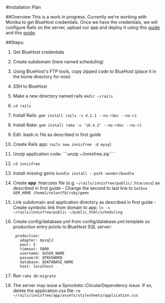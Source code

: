 #Installation Plan

##Overview
This is a work in progress. Currently we're working with Monika to get BlueHost credentials. Once we have the credentials, we will configure Rails on the server, upload our app and deploy it using this [guide](https://my.bluehost.com/cgi/help/rails) and this [guide](http://www.dotkam.com/2009/02/01/deploy-rails-application-on-bluehost/).

##Steps:
1. Get BlueHost credentials
2. Create subdomain (here named scheduling)
2. Using BlueHost's FTP tools, copy zipped code to BlueHost (place it in the home directory for now)
3. SSH to BlueHost
  0. Make a new directory named rails ```mkdir ~/rails```
  1. ```cd rails```
  1. Install Rails: ```gem install rails -v 4.1.1 --no-rdoc --no-ri```
  2. Install Rake: ```gem install rake -v '10.4.2' --no-rdoc --no-ri```
  7. Edit .bash.rc file as described in first guide
  3. Create Rails app: ```rails new innisfree -d mysql```
  4. Unzip application code: ```unzip ~/innisfree.zip````
  6. ```cd innisfree```
  5. Install missing gems ```bundle install --path vendor/bundle```
  6. Create __app__ .htaccess file (e.g. ```~/rails/innisfree/public/.htaccess```) as described in first guide
    - Change the second to last line to ```SetEnv GEM_HOME /home2/voluntf8/ruby/gems```
  5. Link subdomain and application directory as described in first guide
    - Create symbolic link from domain to app: ```ln -s ~/rails/innisfree/public ~/public_html/scheduling```
4. Create config/database.yml from config/database.yml.template so production entry points to BlueHost SQL server:

        
        production:
          adapter: mysql2
          pool: 5
          timeout: 5000
          username: $USER_NAME
          password: $PASSWORD
          database: $DATABASE_NAME
          host: localhost
        
5. Run ```rake db:migrate```
6. The server may issue a Sprockets::CircularDependency issue. If so, delete the application.css file: ```rm ~/rails/innisfree/app/assets/stylesheets/application.css```
